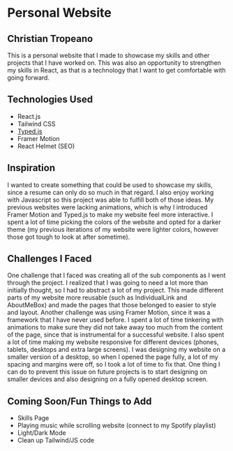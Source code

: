 # Personal Website

## Christian Tropeano

This is a personal website that I made to showcase my skills and other projects that I have worked on. This was also an opportunity to strengthen my skills in React, as that is a technology that I want to get comfortable with going forward.

## Technologies Used
- React.js
- Tailwind CSS
- [Typed.js](https://mattboldt.com/demos/typed-js/)
- Framer Motion
- React Helmet (SEO)

## Inspiration
I wanted to create something that could be used to showcase my skills, since a resume can only do so much in that regard. I also enjoy working with Javascript so this project was able to fulfill both of those ideas. My previous websites were lacking animations, which is why I introduced Framer Motion and Typed.js to make my website feel more interactive. I spent a lot of time picking the colors of the website and opted for a darker theme (my previous iterations of my website were lighter colors, however those got tough to look at after sometime).

## Challenges I Faced
One challenge that I faced was creating all of the sub components as I went through the project. I realized that I was going to need a lot more than initially thought, so I had to abstract a lot of my project. This made different parts of my website more reusable (such as IndividualLink and AboutMeBox) and made the pages that those belonged to easier to style and layout. 
Another challenge was using Framer Motion, since it was a framework that I have never used before. I spent a lot of time tinkering with animations to make sure they did not take away too much from the content of the page, since that is instrumental for a successful website. 
I also spent a lot of time making my website responsive for different devices (phones, tablets, desktops and extra large screens). I was designing my website on a smaller version of a desktop, so when I opened the page fully, a lot of my spacing and margins were off, so I took a lot of time to fix that. One thing I can do to prevent this issue on future projects is to start designing on smaller devices and also designing on a fully opened desktop screen.

## Coming Soon/Fun Things to Add
- Skills Page
- Playing music while scrolling website (connect to my Spotify playlist)
- Light/Dark Mode
- Clean up Tailwind/JS code
